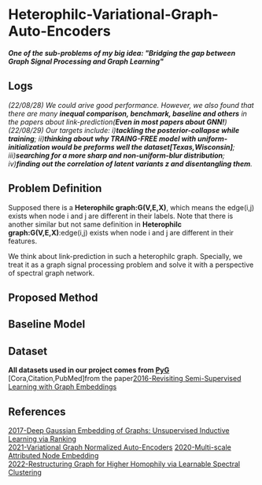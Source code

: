 # Heterophilc-Variational-Graph-Auto-Encoders
***One of the sub-problems of my big idea: "Bridging the gap between Graph Signal Processing and Graph Learning"***  
## Logs  
*(22/08/28) We could arive good performance. However, we also found that there are many **inequal comparison, benchmark, baseline and others** in the papers about link-prediction(**Even in most papers about GNN!**)*  
*(22/08/29) Our targets include: i)**tackling the posterior-collapse while training**; ii)**thinking about why TRAING-FREE model with uniform-initialization would be preforms well the dataset[Texas,Wisconsin]**; iii)**searching for a more sharp and non-uniform-blur distribution**; iv)**finding out the correlation of latent variants z and disentangling them**.*  
## Problem Definition 
Supposed there is a **Heterophilc graph:G(V,E,X)**, which means the edge(i,j) exists when node i and j are different in their labels. Note that there is another similar but not same definition in **Heterophilc graph:G(V,E,X)**:edge(i,j) exists when node i and j are different in their features.  
  
We think about link-prediction in such a heterophilc graph. Specially, we treat it as a graph signal processing problem and solve it with a perspective of spectral graph network.
## Proposed Method  
## Baseline Model  
## Dataset  
**All datasets used in our project comes from [PyG](https://pytorch-geometric.readthedocs.io/en/latest/index.html)**
[Cora,Citation,PubMed]from the paper[2016-Revisiting Semi-Supervised Learning with Graph Embeddings](https://arxiv.org/abs/1603.08861)
## References  
[2017-Deep Gaussian Embedding of Graphs: Unsupervised Inductive Learning via Ranking](https://arxiv.org/abs/1707.03815)  
[2021-Variational Graph Normalized Auto-Encoders](https://arxiv.org/abs/2108.08046)
[2020-Multi-scale Attributed Node Embedding](https://arxiv.org/abs/1909.13021)  
[2022-Restructuring Graph for Higher Homophily via Learnable Spectral Clustering](https://arxiv.org/abs/2206.02386)
